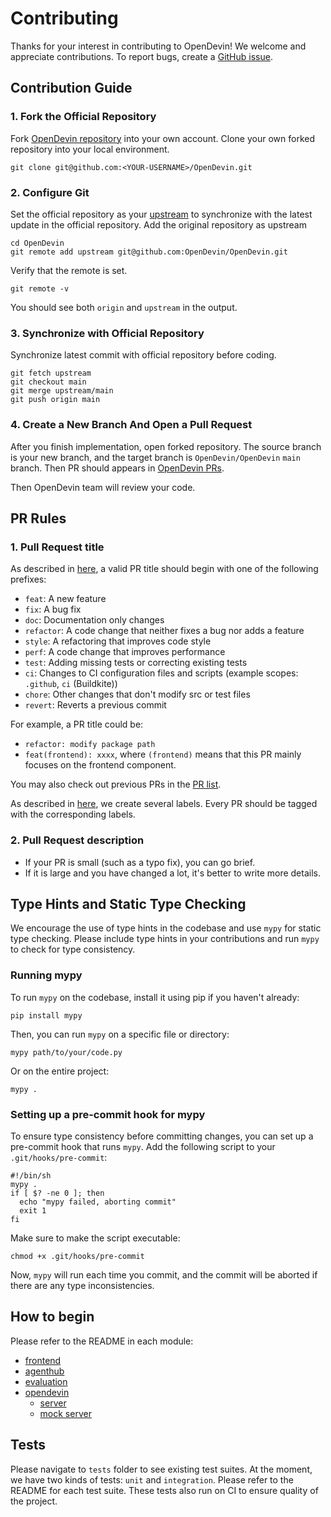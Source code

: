 # Contributing

Thanks for your interest in contributing to OpenDevin! We welcome and appreciate contributions.
To report bugs, create a [GitHub issue](https://github.com/OpenDevin/OpenDevin/issues/new/choose).

## Contribution Guide
### 1. Fork the Official Repository

Fork [OpenDevin repository](https://github.com/OpenDevin/OpenDevin) into your own account.
Clone your own forked repository into your local environment.

```shell
git clone git@github.com:<YOUR-USERNAME>/OpenDevin.git
```

### 2. Configure Git

Set the official repository as your [upstream](https://www.atlassian.com/git/tutorials/git-forks-and-upstreams) to synchronize with the latest update in the official repository.
Add the original repository as upstream

```shell
cd OpenDevin
git remote add upstream git@github.com:OpenDevin/OpenDevin.git
```

Verify that the remote is set.
```shell
git remote -v
```
You should see both `origin` and `upstream` in the output.

### 3. Synchronize with Official Repository
Synchronize latest commit with official repository before coding.

```shell
git fetch upstream
git checkout main
git merge upstream/main
git push origin main
```

### 4. Create a New Branch And Open a Pull Request
After you finish implementation, open forked repository. The source branch is your new branch, and the target branch is `OpenDevin/OpenDevin` `main` branch. Then PR should appears in [OpenDevin PRs](https://github.com/OpenDevin/OpenDevin/pulls).

Then OpenDevin team will review your code.

## PR Rules

### 1. Pull Request title

As described in [here](https://github.com/commitizen/conventional-commit-types/blob/master/index.json), a valid PR title should begin with one of the following prefixes:

- `feat`: A new feature
- `fix`: A bug fix
- `doc`: Documentation only changes
- `refactor`: A code change that neither fixes a bug nor adds a feature
- `style`: A refactoring that improves code style
- `perf`: A code change that improves performance
- `test`: Adding missing tests or correcting existing tests
- `ci`: Changes to CI configuration files and scripts (example scopes: `.github`, `ci` (Buildkite))
- `chore`: Other changes that don't modify src or test files
- `revert`: Reverts a previous commit

For example, a PR title could be:
- `refactor: modify package path`
- `feat(frontend): xxxx`, where `(frontend)` means that this PR mainly focuses on the frontend component.

You may also check out previous PRs in the [PR list](https://github.com/OpenDevin/OpenDevin/pulls).

As described in [here](https://github.com/OpenDevin/OpenDevin/labels), we create several labels. Every PR should be tagged with the corresponding labels.

### 2. Pull Request description

- If your PR is small (such as a typo fix), you can go brief.
- If it is large and you have changed a lot, it's better to write more details.

## Type Hints and Static Type Checking

We encourage the use of type hints in the codebase and use `mypy` for static type checking. Please include type hints in your contributions and run `mypy` to check for type consistency.

### Running mypy

To run `mypy` on the codebase, install it using pip if you haven't already:

```shell
pip install mypy
```

Then, you can run `mypy` on a specific file or directory:

```shell
mypy path/to/your/code.py
```

Or on the entire project:

```shell
mypy .
```

### Setting up a pre-commit hook for mypy

To ensure type consistency before committing changes, you can set up a pre-commit hook that runs `mypy`. Add the following script to your `.git/hooks/pre-commit`:

```shell
#!/bin/sh
mypy .
if [ $? -ne 0 ]; then
  echo "mypy failed, aborting commit"
  exit 1
fi
```

Make sure to make the script executable:

```shell
chmod +x .git/hooks/pre-commit
```

Now, `mypy` will run each time you commit, and the commit will be aborted if there are any type inconsistencies.

## How to begin
Please refer to the README in each module:
- [frontend](./frontend/README.md)
- [agenthub](./agenthub/README.md)
- [evaluation](./evaluation/README.md)
- [opendevin](./opendevin/README.md)
    - [server](./opendevin/server/README.md)
    - [mock server](./opendevin/mock/README.md)

## Tests
Please navigate to `tests` folder to see existing test suites.
At the moment, we have two kinds of tests: `unit` and `integration`. Please refer to the README for each test suite. These tests also run on CI to ensure quality of
the project.